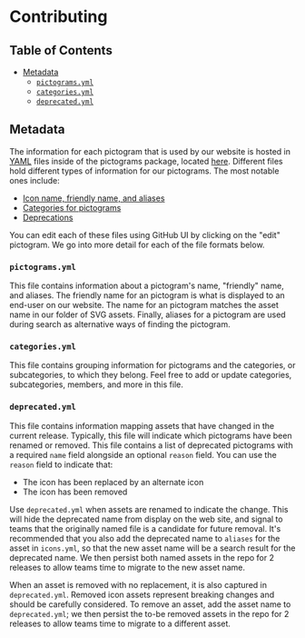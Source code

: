 # Contributing

<!-- prettier-ignore-start -->
<!-- START doctoc generated TOC please keep comment here to allow auto update -->
<!-- DON'T EDIT THIS SECTION, INSTEAD RE-RUN doctoc TO UPDATE -->
## Table of Contents

- [Metadata](#metadata)
  - [`pictograms.yml`](#pictogramsyml)
  - [`categories.yml`](#categoriesyml)
  - [`deprecated.yml`](#deprecatedyml)

<!-- END doctoc generated TOC please keep comment here to allow auto update -->
<!-- prettier-ignore-end -->

## Metadata

The information for each pictogram that is used by our website is hosted in
[YAML](https://en.wikipedia.org/wiki/YAML) files inside of the pictograms
package, located [here](../). Different files hold different types of
information for our pictograms. The most notable ones include:

- [Icon name, friendly name, and aliases](../pictograms.yml)
- [Categories for pictograms](../categories.yml)
- [Deprecations](../deprecated.yml)

You can edit each of these files using GitHub UI by clicking on the "edit"
pictogram. We go into more detail for each of the file formats below.

### `pictograms.yml`

This file contains information about a pictogram's name, "friendly" name, and
aliases. The friendly name for an pictogram is what is displayed to an end-user
on our website. The name for an pictogram matches the asset name in our folder
of SVG assets. Finally, aliases for a pictogram are used during search as
alternative ways of finding the pictogram.

### `categories.yml`

This file contains grouping information for pictograms and the categories, or
subcategories, to which they belong. Feel free to add or update categories,
subcategories, members, and more in this file.

### `deprecated.yml`

This file contains information mapping assets that have changed in the current
release. Typically, this file will indicate which pictograms have been renamed
or removed. This file contains a list of deprecated pictograms with a required
`name` field alongside an optional `reason` field. You can use the `reason`
field to indicate that:

- The icon has been replaced by an alternate icon
- The icon has been removed

Use `deprecated.yml` when assets are renamed to indicate the change. This will
hide the deprecated name from display on the web site, and signal to teams that
the originally named file is a candidate for future removal. It's recommended
that you also add the deprecated name to `aliases` for the asset in `icons.yml`,
so that the new asset name will be a search result for the deprecated name. We
then persist both named assets in the repo for 2 releases to allow teams time to
migrate to the new asset name.

When an asset is removed with no replacement, it is also captured in
`deprecated.yml`. Removed icon assets represent breaking changes and should be
carefully considered. To remove an asset, add the asset name to
`deprecated.yml`; we then persist the to-be removed assets in the repo for 2
releases to allow teams time to migrate to a different asset.
